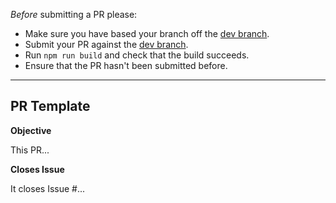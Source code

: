  *Before* submitting a PR please:
 - Make sure you have based your branch off the [dev branch](https://github.com/infernojs/inferno/tree/dev).
 - Submit your PR against the [dev branch](https://github.com/infernojs/inferno/tree/dev).
 - Run `npm run build` and check that the build succeeds.
 - Ensure that the PR hasn't been submitted before.

---

## PR Template

**Objective**

This PR...

**Closes Issue**

It closes Issue #...
